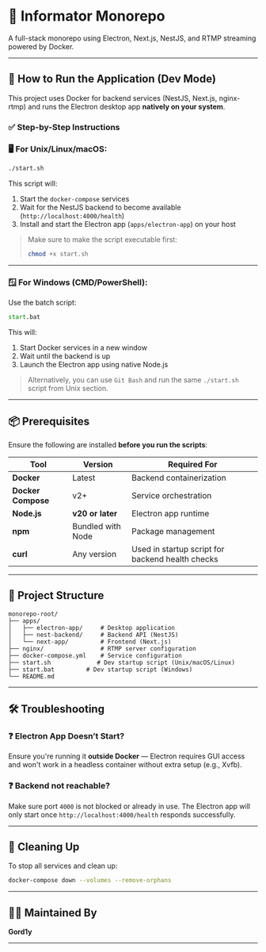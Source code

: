 # 🧠 Informator Monorepo

A full-stack monorepo using Electron, Next.js, NestJS, and RTMP streaming powered by Docker.

---

## 🚀 How to Run the Application (Dev Mode)

This project uses Docker for backend services (NestJS, Next.js, nginx-rtmp) and runs the Electron desktop app **natively on your system**.

### ✅ Step-by-Step Instructions

### 🖥️ For Unix/Linux/macOS:

```bash
./start.sh
```

This script will:
1. Start the `docker-compose` services
2. Wait for the NestJS backend to become available (`http://localhost:4000/health`)
3. Install and start the Electron app (`apps/electron-app`) on your host

> Make sure to make the script executable first:
> ```bash
> chmod +x start.sh
> ```

---

### 🪟 For Windows (CMD/PowerShell):

Use the batch script:

```cmd
start.bat
```

This will:
1. Start Docker services in a new window
2. Wait until the backend is up
3. Launch the Electron app using native Node.js

> Alternatively, you can use `Git Bash` and run the same `./start.sh` script from Unix section.

---

## 📦 Prerequisites

Ensure the following are installed **before you run the scripts**:

| Tool            | Version             | Required For           |
|-----------------|---------------------|------------------------|
| **Docker**       | Latest              | Backend containerization |
| **Docker Compose** | v2+                 | Service orchestration |
| **Node.js**      | **v20 or later**    | Electron app runtime |
| **npm**          | Bundled with Node   | Package management |
| **curl**         | Any version         | Used in startup script for backend health checks |

---

## 📁 Project Structure

```
monorepo-root/
├── apps/
│   ├── electron-app/     # Desktop application
│   ├── nest-backend/     # Backend API (NestJS)
│   └── next-app/         # Frontend (Next.js)
├── nginx/                # RTMP server configuration
├── docker-compose.yml    # Service configuration
├── start.sh             # Dev startup script (Unix/macOS/Linux)
├── start.bat         # Dev startup script (Windows)
└── README.md
```

---

## 🛠 Troubleshooting

### ❓ Electron App Doesn’t Start?

Ensure you're running it **outside Docker** — Electron requires GUI access and won't work in a headless container without extra setup (e.g., Xvfb).

### ❓ Backend not reachable?

Make sure port `4000` is not blocked or already in use. The Electron app will only start once `http://localhost:4000/health` responds successfully.

---

## 🧼 Cleaning Up

To stop all services and clean up:

```bash
docker-compose down --volumes --remove-orphans
```

---

## 👨‍💻 Maintained By

**Gord1y**

---